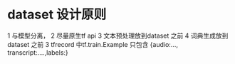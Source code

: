 # dataset 设计原则
1 与模型分离，
2 尽量原生tf api
3 文本预处理放到dataset 之前
4 词典生成放到dataset 之前
3 tfrecord 中tf.train.Example 只包含 {audio:..., transcript:....,labels:} 
